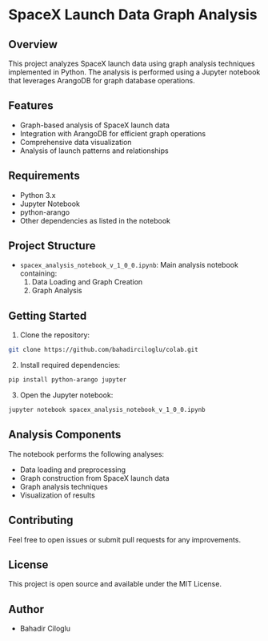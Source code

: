 # SpaceX Launch Data Graph Analysis

## Overview
This project analyzes SpaceX launch data using graph analysis techniques implemented in Python. The analysis is performed using a Jupyter notebook that leverages ArangoDB for graph database operations.

## Features
- Graph-based analysis of SpaceX launch data
- Integration with ArangoDB for efficient graph operations
- Comprehensive data visualization
- Analysis of launch patterns and relationships

## Requirements
- Python 3.x
- Jupyter Notebook
- python-arango
- Other dependencies as listed in the notebook

## Project Structure
- `spacex_analysis_notebook_v_1_0_0.ipynb`: Main analysis notebook containing:
  1. Data Loading and Graph Creation
  2. Graph Analysis

## Getting Started
1. Clone the repository:
```bash
git clone https://github.com/bahadirciloglu/colab.git
```

2. Install required dependencies:
```bash
pip install python-arango jupyter
```

3. Open the Jupyter notebook:
```bash
jupyter notebook spacex_analysis_notebook_v_1_0_0.ipynb
```

## Analysis Components
The notebook performs the following analyses:
- Data loading and preprocessing
- Graph construction from SpaceX launch data
- Graph analysis techniques
- Visualization of results

## Contributing
Feel free to open issues or submit pull requests for any improvements.

## License
This project is open source and available under the MIT License.

## Author
- Bahadir Ciloglu
